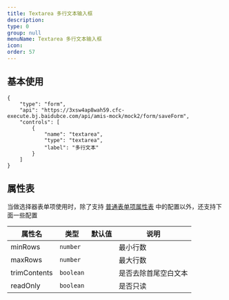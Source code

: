```yaml
---
title: Textarea 多行文本输入框
description:
type: 0
group: null
menuName: Textarea 多行文本输入框
icon:
order: 57
---
```


## 基本使用

```schema: scope="body"
{
    "type": "form",
    "api": "https://3xsw4ap8wah59.cfc-execute.bj.baidubce.com/api/amis-mock/mock2/form/saveForm",
    "controls": [
        {
            "name": "textarea",
            "type": "textarea",
            "label": "多行文本"
        }
    ]
}
```

## 属性表

当做选择器表单项使用时，除了支持 [普通表单项属性表](./formitem#%E5%B1%9E%E6%80%A7%E8%A1%A8) 中的配置以外，还支持下面一些配置

| 属性名       | 类型      | 默认值 | 说明                 |
| ------------ | --------- | ------ | -------------------- |
| minRows      | `number`  |        | 最小行数             |
| maxRows      | `number`  |        | 最大行数             |
| trimContents | `boolean` |        | 是否去除首尾空白文本 |
| readOnly     | `boolean` |        | 是否只读             |
